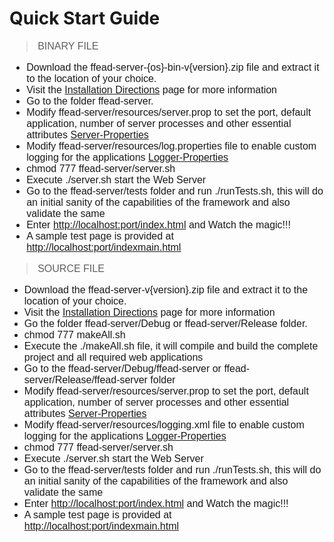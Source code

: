 # Quick Start Guide #
<font size='3' face='Georgia, Arial'>
<blockquote>BINARY FILE<br>
</blockquote><ul><li>Download the ffead-server-{os}-bin-v{version}.zip file and extract it to the location of your choice.<br>
</li><li>Visit the <a href='http://code.google.com/p/ffead-cpp/wiki/InstallationDirections'>Installation Directions</a> page for more information<br>
</li><li>Go to the folder ffead-server.<br>
</li><li>Modify ffead-server/resources/server.prop to set the port, default application, number of server processes and other essential attributes <a href='http://code.google.com/p/ffead-cpp/wikiffead-serverProperties'>Server-Properties</a>
</li><li>Modify ffead-server/resources/log.properties file to enable custom logging for the applications <a href='http://code.google.com/p/ffead-cpp/wiki/LoggerProperties'>Logger-Properties</a>
</li><li>chmod 777 ffead-server/server.sh<br>
</li><li>Execute ./server.sh start the Web Server<br>
</li><li>Go to the ffead-server/tests folder and run ./runTests.sh, this will do an initial sanity of the capabilities of the framework and also validate the same<br>
</li><li>Enter <a href='http://localhost:port/index.html'>http://localhost:port/index.html</a> and Watch the magic!!!<br>
</li><li>A sample test page is provided at <a href='http://localhost:port/indexmain.html'>http://localhost:port/indexmain.html</a></li></ul>

<blockquote>SOURCE FILE<br>
</blockquote><ul><li>Download the ffead-server-v{version}.zip file and extract it to the location of your choice.<br>
</li><li>Visit the <a href='http://code.google.com/p/ffead-cpp/wiki/InstallationDirections'>Installation Directions</a> page for more information<br>
</li><li>Go the folder ffead-server/Debug or ffead-server/Release folder.<br>
</li><li>chmod 777 makeAll.sh<br>
</li><li>Execute the ./makeAll.sh file, it will compile and build the complete project and all required web applications<br>
</li><li>Go to the ffead-server/Debug/ffead-server or ffead-server/Release/ffead-server folder<br>
</li><li>Modify ffead-server/resources/server.prop to set the port, default application, number of server processes and other essential attributes <a href='http://code.google.com/p/ffead-cpp/wikiffead-serverProperties'>Server-Properties</a>
</li><li>Modify ffead-server/resources/logging.xml file to enable custom logging for the applications <a href='http://code.google.com/p/ffead-cpp/wiki/LoggerProperties'>Logger-Properties</a>
</li><li>chmod 777 ffead-server/server.sh<br>
</li><li>Execute ./server.sh start the Web Server<br>
</li><li>Go to the ffead-server/tests folder and run ./runTests.sh, this will do an initial sanity of the capabilities of the framework and also validate the same<br>
</li><li>Enter <a href='http://localhost:port/index.html'>http://localhost:port/index.html</a> and Watch the magic!!!<br>
</li><li>A sample test page is provided at <a href='http://localhost:port/indexmain.html'>http://localhost:port/indexmain.html</a>
</font>